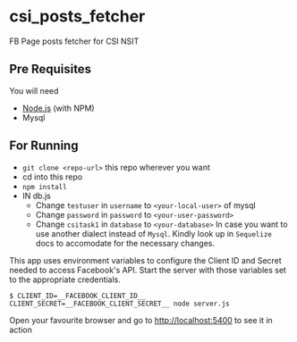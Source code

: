 # csi_posts_fetcher

FB Page posts fetcher for CSI NSIT 

## Pre Requisites

You will need

* [Node.js](https://nodejs.org/) (with NPM)
* Mysql

## For Running

* `git clone <repo-url>` this repo wherever you want
* cd into this repo
* `npm install`
* IN db.js
  * Change `testuser` in `username` to `<your-local-user>` of mysql
  * Change `password` in `password` to `<your-user-password>`
  * Change `csitask1` in `database` to `<your-database>`
  In case you want to use another dialect instead of `Mysql`. Kindly look up in `Sequelize` docs to accomodate for the necessary changes.

This app uses environment variables to configure the Client ID and Secret needed to access Facebook's API. Start the server with those variables set to the appropriate credentials.

`$ CLIENT_ID=__FACEBOOK_CLIENT_ID__ CLIENT_SECRET=__FACEBOOK_CLIENT_SECRET__ node server.js`

Open your favourite browser and go to [http://localhost:5400](http://localhost:5400) to see it in action
